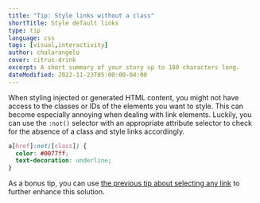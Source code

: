 ```yaml
---
title: "Tip: Style links without a class"
shortTitle: Style default links
type: tip
language: css
tags: [visual,interactivity]
author: chalarangelo
cover: citrus-drink
excerpt: A short summary of your story up to 180 characters long.
dateModified: 2022-11-23T05:00:00-04:00
---
```


When styling injected or generated HTML content, you might not have access to the classes or IDs of the elements you want to style. This can become especially annoying when dealing with link elements. Luckily, you can use the `:not()` selector with an appropriate attribute selector to check for the absence of a class and style links accordingly.

```css
a[href]:not([class]) {
  color: #0077ff;
  text-decoration: underline;
}
```

As a bonus tip, you can use [the previous tip about selecting any link](/articles/s/css-select-any-link) to further enhance this solution.
